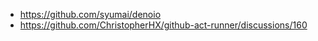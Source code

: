 - https://github.com/syumai/denoio
- https://github.com/ChristopherHX/github-act-runner/discussions/160